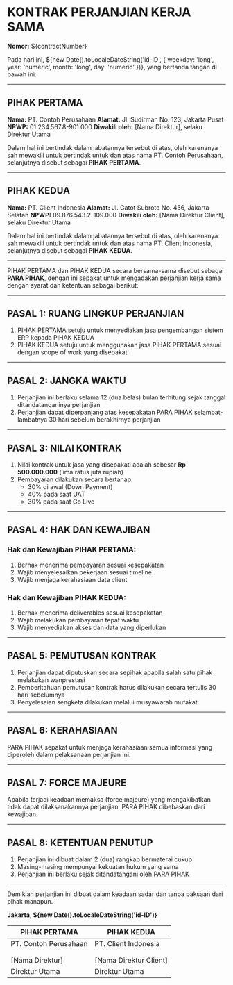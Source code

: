 <!--
aksara:true
template: contract
size: A4
meta:
    title: Kontrak Perjanjian Kerja Sama
    contractNumber: CTR-2025-001
    date: ${new Date().toLocaleDateString('id-ID')}
-->

# KONTRAK PERJANJIAN KERJA SAMA

**Nomor:** ${contractNumber}

Pada hari ini, ${new Date().toLocaleDateString('id-ID', { weekday: 'long', year: 'numeric', month: 'long', day: 'numeric' })}, yang bertanda tangan di bawah ini:

---

## PIHAK PERTAMA

**Nama:** PT. Contoh Perusahaan
**Alamat:** Jl. Sudirman No. 123, Jakarta Pusat
**NPWP:** 01.234.567.8-901.000
**Diwakili oleh:** [Nama Direktur], selaku Direktur Utama

Dalam hal ini bertindak dalam jabatannya tersebut di atas, oleh karenanya sah mewakili untuk bertindak untuk dan atas nama PT. Contoh Perusahaan, selanjutnya disebut sebagai **PIHAK PERTAMA**.

---

## PIHAK KEDUA

**Nama:** PT. Client Indonesia
**Alamat:** Jl. Gatot Subroto No. 456, Jakarta Selatan
**NPWP:** 09.876.543.2-109.000
**Diwakili oleh:** [Nama Direktur Client], selaku Direktur Utama

Dalam hal ini bertindak dalam jabatannya tersebut di atas, oleh karenanya sah mewakili untuk bertindak untuk dan atas nama PT. Client Indonesia, selanjutnya disebut sebagai **PIHAK KEDUA**.

---

PIHAK PERTAMA dan PIHAK KEDUA secara bersama-sama disebut sebagai **PARA PIHAK**, dengan ini sepakat untuk mengadakan perjanjian kerja sama dengan syarat dan ketentuan sebagai berikut:

---

## PASAL 1: RUANG LINGKUP PERJANJIAN

1. PIHAK PERTAMA setuju untuk menyediakan jasa pengembangan sistem ERP kepada PIHAK KEDUA
2. PIHAK KEDUA setuju untuk menggunakan jasa PIHAK PERTAMA sesuai dengan scope of work yang disepakati

---

## PASAL 2: JANGKA WAKTU

1. Perjanjian ini berlaku selama 12 (dua belas) bulan terhitung sejak tanggal ditandatanganinya perjanjian
2. Perjanjian dapat diperpanjang atas kesepakatan PARA PIHAK selambat-lambatnya 30 hari sebelum berakhirnya perjanjian

---

## PASAL 3: NILAI KONTRAK

1. Nilai kontrak untuk jasa yang disepakati adalah sebesar **Rp 500.000.000** (lima ratus juta rupiah)
2. Pembayaran dilakukan secara bertahap:
   - 30% di awal (Down Payment)
   - 40% pada saat UAT
   - 30% pada saat Go Live

---

## PASAL 4: HAK DAN KEWAJIBAN

### Hak dan Kewajiban PIHAK PERTAMA:
1. Berhak menerima pembayaran sesuai kesepakatan
2. Wajib menyelesaikan pekerjaan sesuai timeline
3. Wajib menjaga kerahasiaan data client

### Hak dan Kewajiban PIHAK KEDUA:
1. Berhak menerima deliverables sesuai kesepakatan
2. Wajib melakukan pembayaran tepat waktu
3. Wajib menyediakan akses dan data yang diperlukan

---

## PASAL 5: PEMUTUSAN KONTRAK

1. Perjanjian dapat diputuskan secara sepihak apabila salah satu pihak melakukan wanprestasi
2. Pemberitahuan pemutusan kontrak harus dilakukan secara tertulis 30 hari sebelumnya
3. Penyelesaian sengketa dilakukan melalui musyawarah mufakat

---

## PASAL 6: KERAHASIAAN

PARA PIHAK sepakat untuk menjaga kerahasiaan semua informasi yang diperoleh dalam pelaksanaan perjanjian ini.

---

## PASAL 7: FORCE MAJEURE

Apabila terjadi keadaan memaksa (force majeure) yang mengakibatkan tidak dapat dilaksanakannya perjanjian, PARA PIHAK dibebaskan dari kewajiban.

---

## PASAL 8: KETENTUAN PENUTUP

1. Perjanjian ini dibuat dalam 2 (dua) rangkap bermaterai cukup
2. Masing-masing mempunyai kekuatan hukum yang sama
3. Perjanjian ini berlaku sejak ditandatangani oleh PARA PIHAK

---

Demikian perjanjian ini dibuat dalam keadaan sadar dan tanpa paksaan dari pihak manapun.

**Jakarta, ${new Date().toLocaleDateString('id-ID')}**

| **PIHAK PERTAMA** | **PIHAK KEDUA** |
|-------------------|-----------------|
| PT. Contoh Perusahaan | PT. Client Indonesia |
| | |
| | |
| [Nama Direktur] | [Nama Direktur Client] |
| Direktur Utama | Direktur Utama |
